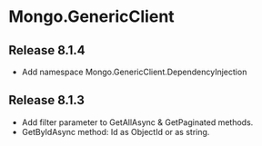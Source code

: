 # Mongo.GenericClient

## Release 8.1.4

- Add namespace Mongo.GenericClient.DependencyInjection

## Release 8.1.3

- Add filter parameter to GetAllAsync & GetPaginated methods.
- GetByIdAsync method: Id as ObjectId or as string.
